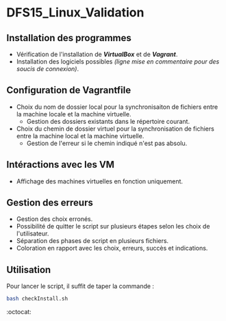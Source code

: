 # DFS15_Linux_Validation

## Installation des programmes
- Vérification de l'installation de ***VirtualBox*** et de ***Vagrant***.
- Installation des logiciels possibles *(ligne mise en commentaire pour des soucis de connexion)*.

## Configuration de Vagrantfile
- Choix du nom de dossier local pour la synchronisaiton de fichiers entre la machine locale et la machine virtuelle.
    - Gestion des dossiers existants dans le répertoire courant.
- Choix du chemin de dossier virtuel pour la synchronisation de fichiers entre la machine local et la machine virtuelle.
    - Gestion de l'erreur si le chemin indiqué n'est pas absolu.

## Intéractions avec les VM
- Affichage des machines virtuelles en fonction uniquement.

## Gestion des erreurs
- Gestion des choix erronés.
- Possibilité de quitter le script sur plusieurs étapes selon les choix de l'utilisateur.
- Séparation des phases de script en plusieurs fichiers.
- Coloration en rapport avec les choix, erreurs, succès et indications.

## Utilisation
Pour lancer le script, il suffit de taper la commande :
```bash
bash checkInstall.sh
```
:octocat: